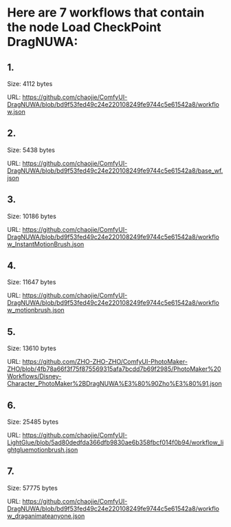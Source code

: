 # Here are 7 workflows that contain the node Load CheckPoint DragNUWA:

## 1. 

Size: 4112 bytes

URL: https://github.com/chaojie/ComfyUI-DragNUWA/blob/bd9f53fed49c24e220108249fe9744c5e61542a8/workflow.json

## 2. 

Size: 5438 bytes

URL: https://github.com/chaojie/ComfyUI-DragNUWA/blob/bd9f53fed49c24e220108249fe9744c5e61542a8/base_wf.json

## 3. 

Size: 10186 bytes

URL: https://github.com/chaojie/ComfyUI-DragNUWA/blob/bd9f53fed49c24e220108249fe9744c5e61542a8/workflow_InstantMotionBrush.json

## 4. 

Size: 11647 bytes

URL: https://github.com/chaojie/ComfyUI-DragNUWA/blob/bd9f53fed49c24e220108249fe9744c5e61542a8/workflow_motionbrush.json

## 5. 

Size: 13610 bytes

URL: https://github.com/ZHO-ZHO-ZHO/ComfyUI-PhotoMaker-ZHO/blob/4fb78a66f3f75f875569315afa7bcdd7b69f2985/PhotoMaker%20Workflows/Disney-Character_PhotoMaker%2BDragNUWA%E3%80%90Zho%E3%80%91.json

## 6. 

Size: 25485 bytes

URL: https://github.com/chaojie/ComfyUI-LightGlue/blob/5ad80dedfda366dfb9830ae6b358fbcf014f0b94/workflow_lightgluemotionbrush.json

## 7. 

Size: 57775 bytes

URL: https://github.com/chaojie/ComfyUI-DragNUWA/blob/bd9f53fed49c24e220108249fe9744c5e61542a8/workflow_draganimateanyone.json

